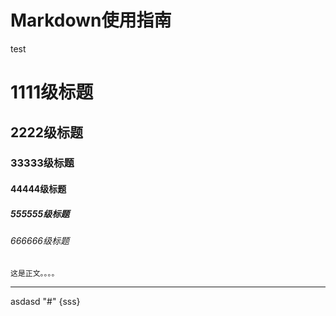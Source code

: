 # Markdown使用指南
test
# 1111级标题
## 2222级标题
### 33333级标题
#### 44444级标题
##### 555555级标题
###### 666666级标题
    这是正文。。。。 
***  
asdasd "#" {sss}   




